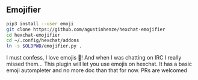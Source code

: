 Emojifier
---------

```bash
pip3 install --user emoji
git clone https://github.com/agustinhenze/hexchat-emojifier
cd hexchat-emojifier
cd ~/.config/hexchat/addons
ln -s $OLDPWD/emojifier.py .
```

I must confess, I love emojis 🤦! And when I was chatting on IRC I really missed them... This plugin will let you use emojis on hexchat. It has a basic emoji autompleter and no more doc than that for now. PRs are welcomed
